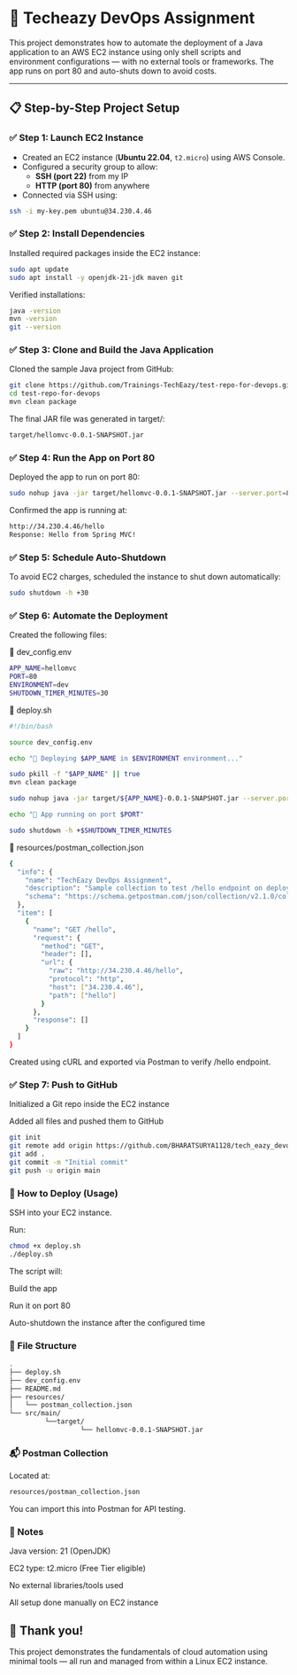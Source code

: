 # 🚀 Techeazy DevOps Assignment

This project demonstrates how to automate the deployment of a Java application to an AWS EC2 instance using only shell scripts and environment configurations — with no external tools or frameworks. The app runs on port 80 and auto-shuts down to avoid costs.

---

## 📋 Step-by-Step Project Setup

### ✅ **Step 1: Launch EC2 Instance**
- Created an EC2 instance (**Ubuntu 22.04**, `t2.micro`) using AWS Console.
- Configured a security group to allow:
  - **SSH (port 22)** from my IP
  - **HTTP (port 80)** from anywhere
- Connected via SSH using:

```bash
ssh -i my-key.pem ubuntu@34.230.4.46
```
### ✅ Step 2: Install Dependencies
Installed required packages inside the EC2 instance:

```bash
sudo apt update
sudo apt install -y openjdk-21-jdk maven git
```
Verified installations:

```bash
java -version
mvn -version
git --version
```
### ✅ Step 3: Clone and Build the Java Application
Cloned the sample Java project from GitHub:

```bash
git clone https://github.com/Trainings-TechEazy/test-repo-for-devops.git
cd test-repo-for-devops
mvn clean package
```
The final JAR file was generated in target/:

```bash
target/hellomvc-0.0.1-SNAPSHOT.jar
```
### ✅ Step 4: Run the App on Port 80
Deployed the app to run on port 80:

```bash
sudo nohup java -jar target/hellomvc-0.0.1-SNAPSHOT.jar --server.port=80 > log.txt 2>&1 &
```
Confirmed the app is running at:

```bash
http://34.230.4.46/hello
Response: Hello from Spring MVC!
```

### ✅ Step 5: Schedule Auto-Shutdown
To avoid EC2 charges, scheduled the instance to shut down automatically:

```bash
sudo shutdown -h +30
```
### ✅ Step 6: Automate the Deployment
Created the following files:

🔹 dev_config.env

```bash
APP_NAME=hellomvc
PORT=80
ENVIRONMENT=dev
SHUTDOWN_TIMER_MINUTES=30
```
🔹 deploy.sh

```bash
#!/bin/bash

source dev_config.env

echo "🔧 Deploying $APP_NAME in $ENVIRONMENT environment..."

sudo pkill -f "$APP_NAME" || true
mvn clean package

sudo nohup java -jar target/${APP_NAME}-0.0.1-SNAPSHOT.jar --server.port=${PORT} > log.txt 2>&1 &

echo "🚀 App running on port $PORT"

sudo shutdown -h +$SHUTDOWN_TIMER_MINUTES
```
🔹 resources/postman_collection.json

```bash
{
  "info": {
    "name": "TechEazy DevOps Assignment",
    "description": "Sample collection to test /hello endpoint on deployed EC2 app.",
    "schema": "https://schema.getpostman.com/json/collection/v2.1.0/collection.json"
  },
  "item": [
    {
      "name": "GET /hello",
      "request": {
        "method": "GET",
        "header": [],
        "url": {
          "raw": "http://34.230.4.46/hello",
          "protocol": "http",
          "host": ["34.230.4.46"],
          "path": ["hello"]
        }
      },
      "response": []
    }
  ]
}
```

Created using cURL and exported via Postman to verify /hello endpoint.

### ✅ Step 7: Push to GitHub
Initialized a Git repo inside the EC2 instance

Added all files and pushed them to GitHub

```bash
git init
git remote add origin https://github.com/BHARATSURYA1128/tech_eazy_devops_BHARATSURYA1128.git
git add .
git commit -m "Initial commit"
git push -u origin main
```
### 🧪 How to Deploy (Usage)
SSH into your EC2 instance.

Run:

```bash
chmod +x deploy.sh
./deploy.sh
```
The script will:

Build the app

Run it on port 80

Auto-shutdown the instance after the configured time

### 📂 File Structure

```bash
.
├── deploy.sh
├── dev_config.env
├── README.md
├── resources/
│   └── postman_collection.json
└── src/main/
         └──target/
                  └── hellomvc-0.0.1-SNAPSHOT.jar
```

### 📬 Postman Collection
Located at:

```bash
resources/postman_collection.json
```
You can import this into Postman for API testing.

### 🧾 Notes
Java version: 21 (OpenJDK)

EC2 type: t2.micro (Free Tier eligible)

No external libraries/tools used

All setup done manually on EC2 instance

## 👏 Thank you!
This project demonstrates the fundamentals of cloud automation using minimal tools — all run and managed from within a Linux EC2 instance.
